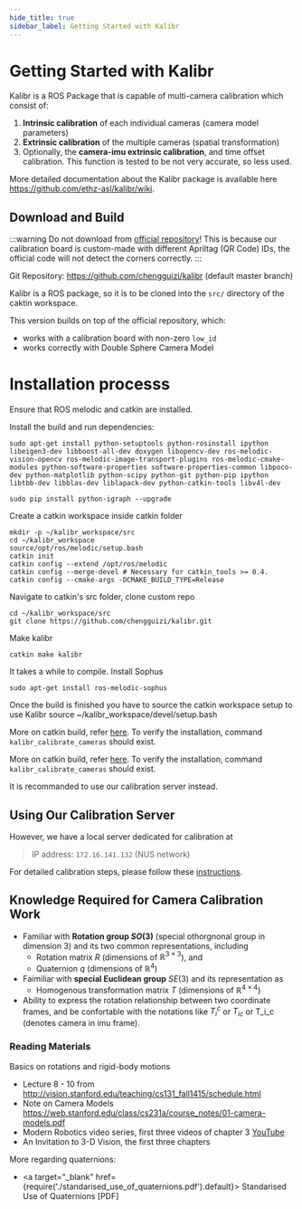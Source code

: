 ```yaml
---
hide_title: true
sidebar_label: Getting Started with Kalibr
---
```


# Getting Started with Kalibr

Kalibr is a ROS Package that is capable of multi-camera calibration which consist of:
1. **Intrinsic calibration** of each individual cameras (camera model parameters)
2. **Extrinsic calibration** of the multiple cameras (spatial transformation)
3. Optionally, the **camera-imu extrinsic calibration**, and time offset calibration. This function is tested to be not very accurate, so less used.

More detailed documentation about the Kalibr package is available here https://github.com/ethz-asl/kalibr/wiki.

## Download and Build
:::warning
Do not download from [official repository](https://github.com/ethz-asl/kalibr)! This is because our calibration board is custom-made with different Apriltag (QR Code) IDs, the official code will not detect the corners correctly.
:::

Git Repository: https://github.com/chengguizi/kalibr (default master branch)

Kalibr is a ROS package, so it is to be cloned into the  `src/`  directory of the caktin workspace.

This version builds on top of the official repository, which:

-   works with a calibration board with non-zero  `low_id`
-   works correctly with Double Sphere Camera Model

# Installation processs
Ensure that ROS melodic and catkin are installed.

Install the build and run dependencies:

    sudo apt-get install python-setuptools python-rosinstall ipython libeigen3-dev libboost-all-dev doxygen libopencv-dev ros-melodic-vision-opencv ros-melodic-image-transport-plugins ros-melodic-cmake-modules python-software-properties software-properties-common libpoco-dev python-matplotlib python-scipy python-git python-pip ipython libtbb-dev libblas-dev liblapack-dev python-catkin-tools libv4l-dev 
    
    sudo pip install python-igraph --upgrade

Create a catkin workspace inside catkin folder


    mkdir -p ~/kalibr_workspace/src    
    cd ~/kalibr_workspace    
    source/opt/ros/melodic/setup.bash    
    catkin init    
    catkin config --extend /opt/ros/melodic    
    catkin config --merge-devel # Necessary for catkin_tools >= 0.4. 
    catkin config --cmake-args -DCMAKE_BUILD_TYPE=Release

Navigate to catkin's src folder, clone custom repo

    cd ~/kalibr_workspace/src  
    git clone https://github.com/chengguizi/kalibr.git

Make kalibr

    catkin make kalibr

It takes a while to compile.
Install Sophus

    sudo apt-get install ros-melodic-sophus

Once the build is finished you have to source the catkin workspace setup to use Kalibr
source ~/kalibr_workspace/devel/setup.bash

More on catkin build, refer  [here](http://172.18.72.192:8888/tech-details/docs/linux/ros/using-catkin-build). To verify the installation, command  `kalibr_calibrate_cameras`  should exist.



More on catkin build, refer [here](../../linux/ros/using-catkin-build.md). To verify the installation, command `kalibr_calibrate_cameras` should exist.

It is recommanded to use our calibration server instead.

## Using Our Calibration Server

However, we have a local server dedicated for calibration at 

> IP address: `172.16.141.132` (NUS network)

For detailed calibration steps, please follow these [instructions](./calibration-procedures.md).

## Knowledge Required for Camera Calibration Work

- Familiar with **Rotation group $SO(3)$** (special othorgnonal group in dimension 3) and its two common representations, including
    - Rotation matrix $R$ (dimensions of $\mathbb{R}^{3 \times 3}$), and 
    - Quaternion $q$ (dimensions of $\mathbb{R}^{4}$)
- Faimiliar with **special Euclidean group** $SE(3)$ and its representation as
    - Homogenous transformation matrix $T$ (dimensions of $\mathbb{R}^{4 \times 4}$)
- Ability to express the rotation relationship between two coordinate frames, and be confortable with the notations like $T_i^c$ or $T_{ic}$ or T_i_c (denotes camera in imu frame).
### Reading Materials

Basics on rotations and rigid-body motions
- Lecture 8 - 10 from http://vision.stanford.edu/teaching/cs131_fall1415/schedule.html
- Note on Camera Models https://web.stanford.edu/class/cs231a/course_notes/01-camera-models.pdf
- Modern Robotics video series, first three videos of chapter 3 [YouTube](https://www.youtube.com/watch?v=29LhXWjn7Pc&list=PLggLP4f-rq02vX0OQQ5vrCxbJrzamYDfx&index=10)
- An Invitation to 3-D Vision, the first three chapters

More regarding quaternions:
- <a
  target="_blank"
  href={require('./standarised_use_of_quaternions.pdf').default}>
  Standarised Use of Quaternions [PDF]
</a>